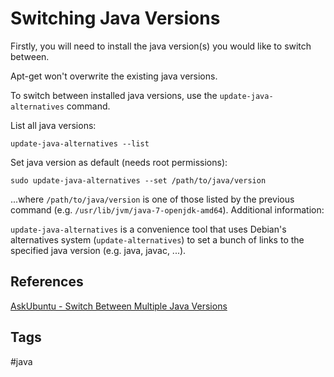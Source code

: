# Switching Java Versions

Firstly, you will need to install the java version(s) you would like to switch between.  

Apt-get won't overwrite the existing java versions.

To switch between installed java versions, use the `update-java-alternatives` command.

List all java versions:

`update-java-alternatives --list`

Set java version as default (needs root permissions):

`sudo update-java-alternatives --set /path/to/java/version`

...where `/path/to/java/version` is one of those listed by the previous command (e.g. `/usr/lib/jvm/java-7-openjdk-amd64`).
Additional information:

`update-java-alternatives` is a convenience tool that uses Debian's alternatives system (`update-alternatives`) to set a bunch of links to the specified java version (e.g. java, javac, ...).


## References
[AskUbuntu - Switch Between Multiple Java Versions](https://askubuntu.com/questions/740757/switch-between-multiple-java-versions)

## Tags
#java
